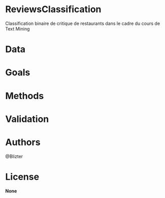 # ReviewsClassification

Classification binaire de critique de restaurants dans le cadre du cours de Text Mining

# Data

# Goals

# Methods

# Validation

# Authors

@Blizter <br>

# License 

**None**
